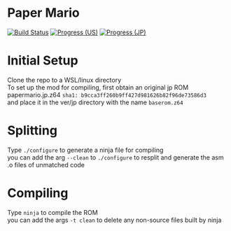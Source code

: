 # Paper Mario

[![Build Status][jenkins-badge]][jenkins]
[![Progress (US)][progress-us-badge]][progress-us]
[![Progress (JP)][progress-jp-badge]][progress-jp]

[jenkins]: https://jenkins.deco.mp/job/papermario/job/master
[jenkins-badge]: https://img.shields.io/jenkins/build?jobUrl=https%3A%2F%2Fjenkins.deco.mp%2Fjob%2Fpapermario%2Fjob%2Fmaster

[progress-us]: https://papermar.io/progress-us
[progress-us-badge]: https://img.shields.io/endpoint?url=https://papermar.io/reports/progress_us_shield.json

[progress-jp]: https://papermar.io/progress-us
[progress-jp-badge]: https://img.shields.io/endpoint?url=https://papermar.io/reports/progress_jp_shield.json

# Initial Setup
Clone the repo to a WSL/linux directory<br />
To set up the mod for compiling, first obtain an original jp ROM<br />
papermario.jp.z64 `sha1: b9cca3ff260b9ff427d981626b82f96de73586d3`<br />
and place it in the ver/jp directory with the name `baserom.z64`<br />

# Splitting
Type `./configure` to generate a ninja file for compiling<br />
you can add the arg `--clean` to `./configure` to resplit and generate the asm .o files of unmatched code

# Compiling
Type `ninja` to compile the ROM<br />
you can add the args `-t clean` to delete any non-source files built by ninja


